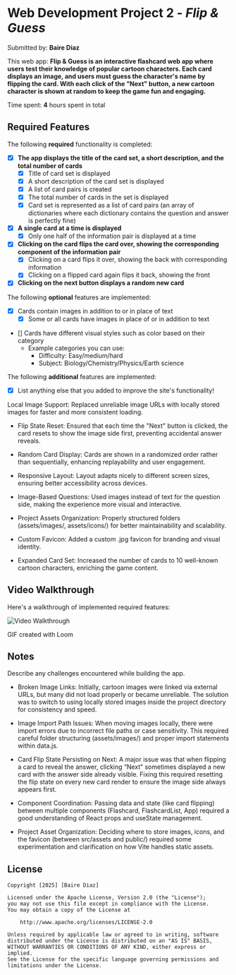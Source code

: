 # Web Development Project 2 - *Flip & Guess*

Submitted by: **Baire Diaz**

This web app: **Flip & Guess is an interactive flashcard web app where users test their knowledge of popular cartoon characters. Each card displays an image, and users must guess the character's name by flipping the card. With each click of the "Next" button, a new cartoon character is shown at random to keep the game fun and engaging.**

Time spent: **4** hours spent in total

## Required Features

The following **required** functionality is completed:


- [x] **The app displays the title of the card set, a short description, and the total number of cards**
  - [x] Title of card set is displayed 
  - [x] A short description of the card set is displayed 
  - [x] A list of card pairs is created
  - [x] The total number of cards in the set is displayed 
  - [x] Card set is represented as a list of card pairs (an array of dictionaries where each dictionary contains the question and answer is perfectly fine)
- [x] **A single card at a time is displayed**
  - [x] Only one half of the information pair is displayed at a time
- [x] **Clicking on the card flips the card over, showing the corresponding component of the information pair**
  - [x] Clicking on a card flips it over, showing the back with corresponding information 
  - [x] Clicking on a flipped card again flips it back, showing the front
- [x] **Clicking on the next button displays a random new card**

The following **optional** features are implemented:

- [x] Cards contain images in addition to or in place of text
  - [x] Some or all cards have images in place of or in addition to text
- [] Cards have different visual styles such as color based on their category
  - Example categories you can use:
    - Difficulty: Easy/medium/hard
    - Subject: Biology/Chemistry/Physics/Earth science

The following **additional** features are implemented:

* [x] List anything else that you added to improve the site's functionality!

Local Image Support: Replaced unreliable image URLs with locally stored images for faster and more consistent loading.

 - Flip State Reset: Ensured that each time the "Next" button is clicked, the card resets to show the image side first, preventing accidental answer reveals.

 - Random Card Display: Cards are shown in a randomized order rather than sequentially, enhancing replayability and user engagement.

 - Responsive Layout: Layout adapts nicely to different screen sizes, ensuring better accessibility across devices.

 - Image-Based Questions: Used images instead of text for the question side, making the experience more visual and interactive.

 - Project Assets Organization: Properly structured folders (assets/images/, assets/icons/) for better maintainability and scalability.

 - Custom Favicon: Added a custom .jpg favicon for branding and visual identity.

 - Expanded Card Set: Increased the number of cards to 10 well-known cartoon characters, enriching the game content.

## Video Walkthrough

Here's a walkthrough of implemented required features:

<img src='https://us02web.zoom.us/clips/share/-VbD4395S6mHBZ-KtNeIBw' title='Video Walkthrough' width='' alt='Video Walkthrough' />


GIF created with Loom  


## Notes

Describe any challenges encountered while building the app.

- Broken Image Links: Initially, cartoon images were linked via external URLs, but many did not load properly or became unreliable. The solution was to switch to using locally stored images inside the project directory for consistency and speed.

- Image Import Path Issues: When moving images locally, there were import errors due to incorrect file paths or case sensitivity. This required careful folder structuring (assets/images/) and proper import statements within data.js.

- Card Flip State Persisting on Next: A major issue was that when flipping a card to reveal the answer, clicking “Next” sometimes displayed a new card with the answer side already visible. Fixing this required resetting the flip state on every new card render to ensure the image side always appears first.

- Component Coordination: Passing data and state (like card flipping) between multiple components (Flashcard, FlashcardList, App) required a good understanding of React props and useState management.

- Project Asset Organization: Deciding where to store images, icons, and the favicon (between src/assets and public/) required some experimentation and clarification on how Vite handles static assets.

## License

    Copyright [2025] [Baire Diaz]

    Licensed under the Apache License, Version 2.0 (the "License");
    you may not use this file except in compliance with the License.
    You may obtain a copy of the License at

        http://www.apache.org/licenses/LICENSE-2.0

    Unless required by applicable law or agreed to in writing, software
    distributed under the License is distributed on an "AS IS" BASIS,
    WITHOUT WARRANTIES OR CONDITIONS OF ANY KIND, either express or implied.
    See the License for the specific language governing permissions and
    limitations under the License.